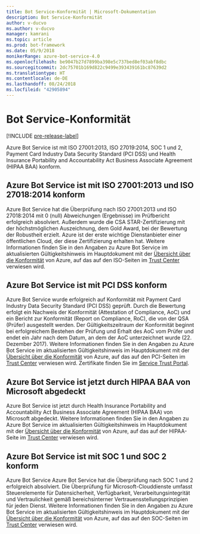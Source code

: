 ```yaml
---
title: Bot Service-Konformität | Microsoft-Dokumentation
description: Bot Service-Konformität
author: v-ducvo
ms.author: v-ducvo
manager: kamrani
ms.topic: article
ms.prod: bot-framework
ms.date: 05/9/2018
monikerRange: azure-bot-service-4.0
ms.openlocfilehash: be9047b27d7899ba398e5c737bed8ef03abf8dbc
ms.sourcegitcommit: 2dc75701b169d822c9499e393439161bc87639d2
ms.translationtype: HT
ms.contentlocale: de-DE
ms.lasthandoff: 08/24/2018
ms.locfileid: "42905894"
---
```

# <a name="bot-service-compliance"></a>Bot Service-Konformität

[!INCLUDE [pre-release-label](../includes/pre-release-label.md)]

Azure Bot Service ist mit ISO 27001:2013, ISO 27019:2014, SOC 1 und 2, Payment Card Industry Data Security Standard (PCI DSS) und Health Insurance Portability and Accountability Act Business Associate Agreement (HIPAA BAA) konform.

## <a name="azure-bot-service-is-compliant-with-iso-270012013-and-iso-270182014"></a>Azure Bot Service ist mit ISO 27001:2013 und ISO 27018:2014 konform 
Azure Bot Service hat die Überprüfung nach ISO 27001:2013 und ISO 27018:2014 mit 0 (null) Abweichungen (Ergebnisse) im Prüfbericht erfolgreich absolviert. Außerdem wurde die CSA STAR-Zertifizierung mit der höchstmöglichen Auszeichnung, dem Gold Award, bei der Bewertung der Robustheit erzielt.  Azure ist der erste wichtige Dienstanbieter einer öffentlichen Cloud, der diese Zertifizierung erhalten hat. Weitere Informationen finden Sie in den Angaben zu Azure Bot Service im aktualisierten Gültigkeitshinweis im Hauptdokument mit der [Übersicht über die Konformität](https://gallery.technet.microsoft.com/Overview-of-Azure-c1be3942) von Azure, auf das auf den ISO-Seiten im [Trust Center](https://www.microsoft.com/en-us/trustcenter/compliance/iso-iec-27001) verwiesen wird.  
 
## <a name="azure-bot-service-is-compliant-with-pci-dss"></a>Azure Bot Service ist mit PCI DSS konform
Azure Bot Service wurde erfolgreich auf Konformität mit Payment Card Industry Data Security Standard (PCI DSS) geprüft. Durch die Bewertung erfolgt ein Nachweis der Konformität (Attestation of Compliance, AoC) und ein Bericht zur Konformität (Report on Compliance, RoC), die von der QSA (Prüfer) ausgestellt werden. Der Gültigkeitszeitraum der Konformität beginnt bei erfolgreichem Bestehen der Prüfung und Erhalt des AoC vom Prüfer und endet ein Jahr nach dem Datum, an dem der AoC unterzeichnet wurde (22. Dezember 2017). Weitere Informationen finden Sie in den Angaben zu Azure Bot Service im aktualisierten Gültigkeitshinweis im Hauptdokument mit der [Übersicht über die Konformität](https://gallery.technet.microsoft.com/Overview-of-Azure-c1be3942) von Azure, auf das auf den PCI-Seiten im [Trust Center](https://www.microsoft.com/en-us/trustcenter/compliance/iso-iec-27001) verwiesen wird.  Zertifikate finden Sie im [Service Trust Portal](https://servicetrust.microsoft.com/).
 
## <a name="azure-bot-service-is-now-covered-under-microsofts-hipaa-baa"></a>Azure Bot Service ist jetzt durch HIPAA BAA von Microsoft abgedeckt
Azure Bot Service ist jetzt durch Health Insurance Portability and Accountability Act Business Associate Agreement (HIPAA BAA) von Microsoft abgedeckt. Weitere Informationen finden Sie in den Angaben zu Azure Bot Service im aktualisierten Gültigkeitshinweis im Hauptdokument mit der [Übersicht über die Konformität](https://gallery.technet.microsoft.com/Overview-of-Azure-c1be3942) von Azure, auf das auf der HIPAA-Seite im [Trust Center](https://www.microsoft.com/en-us/TrustCenter/Compliance/HIPAA) verwiesen wird.  


## <a name="azure-bot-service-is-compliant-with-soc-1-and-soc-2"></a>Azure Bot Service ist mit SOC 1 und SOC 2 konform 
Azure Bot Service Azure Bot Service hat die Überprüfung nach SOC 1 und 2 erfolgreich absolviert. Die Überprüfung für Microsoft-Clouddienste umfasst Steuerelemente für Datensicherheit, Verfügbarkeit, Verarbeitungsintegrität und Vertraulichkeit gemäß bereichsinterner Vertrauensstellungsprinzipien für jeden Dienst. Weitere Informationen finden Sie in den Angaben zu Azure Bot Service im aktualisierten Gültigkeitshinweis im Hauptdokument mit der [Übersicht über die Konformität](https://gallery.technet.microsoft.com/Overview-of-Azure-c1be3942) von Azure, auf das auf den SOC-Seiten im [Trust Center](https://www.microsoft.com/en-us/trustcenter/compliance/iso-iec-27001) verwiesen wird.  
 
